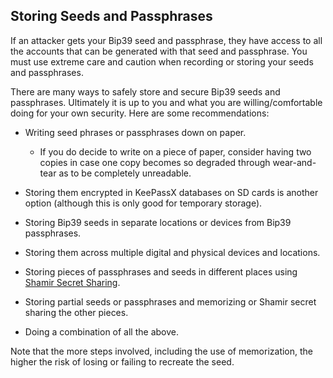 ## Storing Seeds and Passphrases

If an attacker gets your Bip39 seed and passphrase, they have access to all the accounts that can be generated with that seed and passphrase. You must use extreme care and caution when recording or storing your seeds and passphrases.

There are many ways to safely store and secure Bip39 seeds and passphrases. Ultimately it is up to you and what you are willing/comfortable doing for your own security. Here are some recommendations:

- Writing seed phrases or passphrases down on paper.

    - If you do decide to write on a piece of paper, consider having two copies in case one copy becomes so degraded through wear-and-tear as to be completely unreadable.

    
- Storing them encrypted in KeePassX databases on SD cards is another option (although this is only good for temporary storage).

- Storing Bip39 seeds in separate locations or devices from Bip39 passphrases.

- Storing them across multiple digital and physical devices and locations.

- Storing pieces of passphrases and seeds in different places using [Shamir Secret Sharing](https://en.wikipedia.org/wiki/Shamir%27s_Secret_Sharing).

- Storing partial seeds or passphrases and memorizing or Shamir secret sharing the other pieces.

- Doing a combination of all the above.

Note that the more steps involved, including the use of memorization, the higher the risk of losing or failing to recreate the seed.